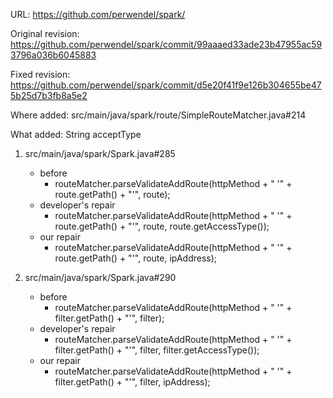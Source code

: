 URL: https://github.com/perwendel/spark/

Original revision: https://github.com/perwendel/spark/commit/99aaaed33ade23b47955ac593796a036b6045883

Fixed revision: https://github.com/perwendel/spark/commit/d5e20f41f9e126b304655be475b25d7b3fb8a5e2

Where added: src/main/java/spark/route/SimpleRouteMatcher.java#214

What added: String acceptType

1. src/main/java/spark/Spark.java#285
    - before
       - routeMatcher.parseValidateAddRoute(httpMethod + " '" + route.getPath() + "'", route);
    - developer's repair
       - routeMatcher.parseValidateAddRoute(httpMethod + " '" + route.getPath() + "'", route, route.getAccessType());
    - our repair 
       - routeMatcher.parseValidateAddRoute(httpMethod + " '" + route.getPath() + "'", route, ipAddress);

2. src/main/java/spark/Spark.java#290
    - before
       - routeMatcher.parseValidateAddRoute(httpMethod + " '" + filter.getPath() + "'", filter);
    - developer's repair
       - routeMatcher.parseValidateAddRoute(httpMethod + " '" + filter.getPath() + "'", filter, filter.getAccessType());
    - our repair 
       - routeMatcher.parseValidateAddRoute(httpMethod + " '" + filter.getPath() + "'", filter, ipAddress);
